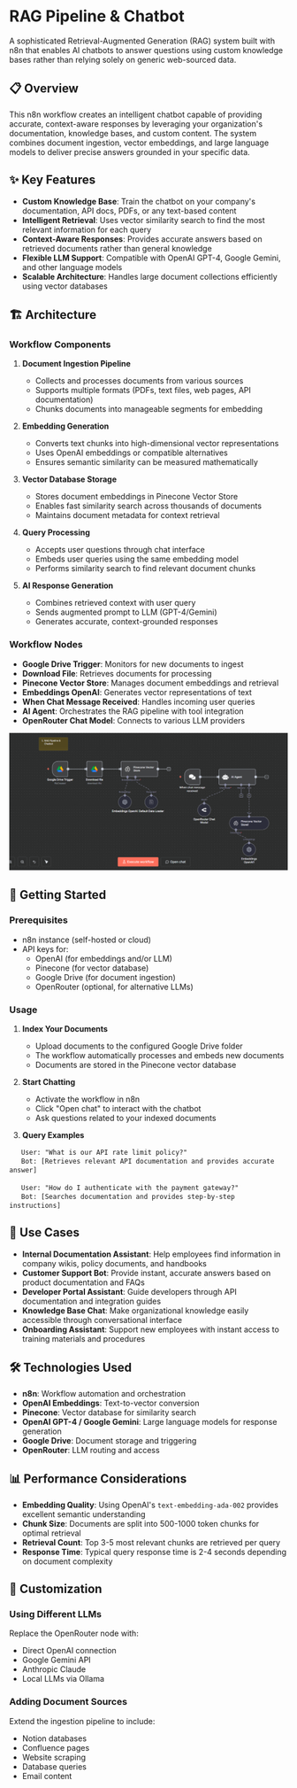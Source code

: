 # RAG Pipeline & Chatbot

A sophisticated Retrieval-Augmented Generation (RAG) system built with n8n that enables AI chatbots to answer questions using custom knowledge bases rather than relying solely on generic web-sourced data.

## 📋 Overview

This n8n workflow creates an intelligent chatbot capable of providing accurate, context-aware responses by leveraging your organization's documentation, knowledge bases, and custom content. The system combines document ingestion, vector embeddings, and large language models to deliver precise answers grounded in your specific data.

## ✨ Key Features

- **Custom Knowledge Base**: Train the chatbot on your company's documentation, API docs, PDFs, or any text-based content
- **Intelligent Retrieval**: Uses vector similarity search to find the most relevant information for each query
- **Context-Aware Responses**: Provides accurate answers based on retrieved documents rather than general knowledge
- **Flexible LLM Support**: Compatible with OpenAI GPT-4, Google Gemini, and other language models
- **Scalable Architecture**: Handles large document collections efficiently using vector databases

## 🏗️ Architecture

### Workflow Components

1. **Document Ingestion Pipeline**
   - Collects and processes documents from various sources
   - Supports multiple formats (PDFs, text files, web pages, API documentation)
   - Chunks documents into manageable segments for embedding

2. **Embedding Generation**
   - Converts text chunks into high-dimensional vector representations
   - Uses OpenAI embeddings or compatible alternatives
   - Ensures semantic similarity can be measured mathematically

3. **Vector Database Storage**
   - Stores document embeddings in Pinecone Vector Store
   - Enables fast similarity search across thousands of documents
   - Maintains document metadata for context retrieval

4. **Query Processing**
   - Accepts user questions through chat interface
   - Embeds user queries using the same embedding model
   - Performs similarity search to find relevant document chunks

5. **AI Response Generation**
   - Combines retrieved context with user query
   - Sends augmented prompt to LLM (GPT-4/Gemini)
   - Generates accurate, context-grounded responses

### Workflow Nodes

- **Google Drive Trigger**: Monitors for new documents to ingest
- **Download File**: Retrieves documents for processing
- **Pinecone Vector Store**: Manages document embeddings and retrieval
- **Embeddings OpenAI**: Generates vector representations of text
- **When Chat Message Received**: Handles incoming user queries
- **AI Agent**: Orchestrates the RAG pipeline with tool integration
- **OpenRouter Chat Model**: Connects to various LLM providers

![Detailed Workflow](workflow-diagram.png)

## 🚀 Getting Started

### Prerequisites

- n8n instance (self-hosted or cloud)
- API keys for:
  - OpenAI (for embeddings and/or LLM)
  - Pinecone (for vector database)
  - Google Drive (for document ingestion)
  - OpenRouter (optional, for alternative LLMs)


### Usage

1. **Index Your Documents**
   - Upload documents to the configured Google Drive folder
   - The workflow automatically processes and embeds new documents
   - Documents are stored in the Pinecone vector database

2. **Start Chatting**
   - Activate the workflow in n8n
   - Click "Open chat" to interact with the chatbot
   - Ask questions related to your indexed documents

3. **Query Examples**
```
   User: "What is our API rate limit policy?"
   Bot: [Retrieves relevant API documentation and provides accurate answer]

   User: "How do I authenticate with the payment gateway?"
   Bot: [Searches documentation and provides step-by-step instructions]
```

## 🎯 Use Cases

- **Internal Documentation Assistant**: Help employees find information in company wikis, policy documents, and handbooks
- **Customer Support Bot**: Provide instant, accurate answers based on product documentation and FAQs
- **Developer Portal Assistant**: Guide developers through API documentation and integration guides
- **Knowledge Base Chat**: Make organizational knowledge easily accessible through conversational interface
- **Onboarding Assistant**: Support new employees with instant access to training materials and procedures

## 🛠️ Technologies Used

- **n8n**: Workflow automation and orchestration
- **OpenAI Embeddings**: Text-to-vector conversion
- **Pinecone**: Vector database for similarity search
- **OpenAI GPT-4 / Google Gemini**: Large language models for response generation
- **Google Drive**: Document storage and triggering
- **OpenRouter**: LLM routing and access

## 📊 Performance Considerations

- **Embedding Quality**: Using OpenAI's `text-embedding-ada-002` provides excellent semantic understanding
- **Chunk Size**: Documents are split into 500-1000 token chunks for optimal retrieval
- **Retrieval Count**: Top 3-5 most relevant chunks are retrieved per query
- **Response Time**: Typical query response time is 2-4 seconds depending on document complexity

## 🔧 Customization


### Using Different LLMs
Replace the OpenRouter node with:
- Direct OpenAI connection
- Google Gemini API
- Anthropic Claude
- Local LLMs via Ollama

### Adding Document Sources
Extend the ingestion pipeline to include:
- Notion databases
- Confluence pages
- Website scraping
- Database queries
- Email content

